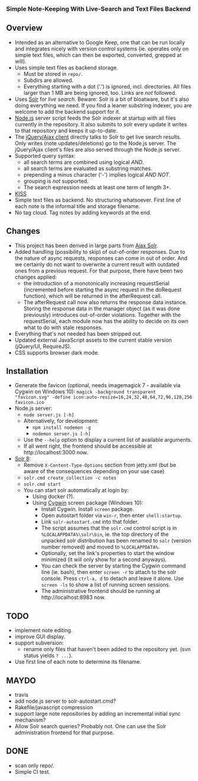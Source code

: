 
### Simple Note-Keeping With Live-Search and Text Files Backend

## Overview

* Intended as an alternative to Google Keep, one that can be run locally and integrates nicely with version control systems (ie. operates only on simple text files, which can then be exported, converted, grepped at will).
* Uses simple text files as backend storage.
  * Must be stored in `repo/`.
  * Subdirs are allowed.
  * Everything starting with a dot ('.') is ignored, incl. directories. All files larger than 1 MB are being ignored, too. Links are *not* followed.
* Uses [Solr](https://solr.apache.org/) for *live search*. Beware: Solr is a bit of bloatware, but it's also doing everything we need. If you find a leaner substring indexer, you are welcome to add the backend support for it.
* [Node.js](https://nodejs.org/) server script feeds the Solr indexer at startup with all files currently in the repository. It also submits to solr every update it writes to that repository and keeps it up-to-date.
* The [jQuery/Ajax client](https://jquery.com/) directly talks to Solr to get live search results. Only writes (note updates/deletions) go to the Node.js server. The jQuery/Ajax client's files are also served through the Node.js server.
* Supported query syntax:
  * all search terms are combined using logical *AND*.
  * all search terms are evaluated as substring matches.
  * prepending a minus character ('-') implies logical *AND NOT*.
  * grouping is *not* supported.
  * The search expression needs at least one term of length 3+.
* [KISS](https://en.wikipedia.org/wiki/KISS_principle)
* Simple text files as backend. No structuring whatsoever. First line of each note is the informal title and storage filename.
* No tag cloud. Tag notes by adding keywords at the end.

## Changes

* This project has been derived in large parts from [Ajax Solr](https://github.com/evolvingweb/ajax-solr).
* Added handling (possibility to skip) of out-of-order responses. Due to the nature of async requests, responses can come in out of order. And we certainly do not want to overwrite a current result with outdated ones from a previous request. For that purpose, there have been two changes applied:
  * the introduction of a monotonically increasing requestSerial (incremented before starting the async request in the doRequest function), which will be returned in the afterRequest call.
  * The afterRequest call now also returns the response data instance. Storing the response data in the manager object (as it was done previously) introduces out-of-order violations. Together with the requestSerial, each module now has the ability to decide on its own what to do with stale responses.
* Everything that's not needed has been stripped out.
* Updated external JavaScript assets to the current stable version (jQuery/UI, RequireJS).
* CSS supports browser dark mode.

## Installation

* Generate the favicon (optional, needs imagemagick 7 - available via Cygwin on Windows 10): `magick -background transparent "favicon.svg" -define icon:auto-resize=16,24,32,48,64,72,96,128,256 favicon.ico`
* Node.js server:
  * `node server.js [-h]`
  * Alternatively, for development:
    * `npm install nodemon -g`
    * `nodemon server.js [-h]`
  * Use the `--help` option to display a current list of available arguments.
  * If all went right, the frontend should be accessible at http://localhost:3000 now.
* [Solr 8](https://solr.apache.org/downloads.html):
  * Remove `X-Content-Type-Options` section from jetty.xml (but be aware of the consequences depending on your use case)
  * `solr.cmd create_collection -c notes`
  * `solr.cmd start`
  * You can start solr automatically at login by:
     * Using docker (?).
     * Using [Cygwin](https://www.cygwin.com/) screen package (Windows 10):
       * Install Cygwin. Install `screen` package.
       * Open autostart folder via `win-r`, then enter `shell:startup`.
       * Link `solr-autostart.cmd` into that folder.
       * The script assumes that the `solr.cmd` control script is in `%LOCALAPPDATA%\solr\bin`, ie. the top directory of the unpacked solr distribution has been renamed to `solr` (version number removed) and moved to `%LOCALAPPDATA%`.
       * Optionally, set the link's properties to start the window minimized (it will only show for a second anyways).
       * You can check the server by starting the Cygwin command line (ie. bash), then enter `screen -r` to attach to the solr console. Press `ctrl-a, d` to detach and leave it alone. Use `screen -ls` to show a list of running screen sessions.
       * The administrative frontend should be running at http://localhost:8983 now.
  
## TODO

* implement note editing.
* improve GUI display.
* support subversion:
  * rename only files that haven't been added to the repository yet. (svn status yields `? ...`).
* Use first line of each note to determine its filename.

## MAYDO

* travis
* add node.js server to solr-autostart.cmd?
* Rakefile/javascript compression
* support large note repositories by adding an incremental initial sync mechanism?
* Allow Solr search queries? Probably not. One can use the Solr administration frontend for that purpose.

## DONE

* scan only repo/.
* Simple CI test.

